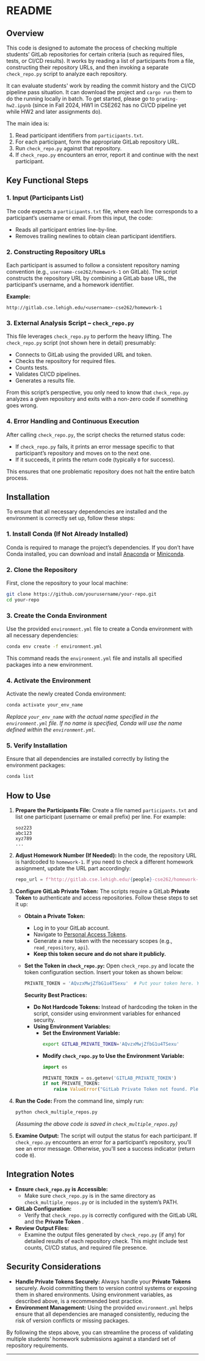
# README

## Overview

This code is designed to automate the process of checking multiple students’ GitLab repositories for certain criteria (such as required files, tests, or CI/CD results). It works by reading a list of participants from a file, constructing their repository URLs, and then invoking a separate `check_repo.py` script to analyze each repository.

It can evaluate students' work by reading the commit history and the CI/CD pipeline pass situation. It can download the project and `cargo run` them to do the running locally in batch. To get started, please go to `grading-hw2.ipynb` (since in Fall 2024, HW1 in CSE262 has no CI/CD pipeline yet while HW2 and later assignments do).

The main idea is:

1. Read participant identifiers from `participants.txt`.
2. For each participant, form the appropriate GitLab repository URL.
3. Run `check_repo.py` against that repository.
4. If `check_repo.py` encounters an error, report it and continue with the next participant.

## Key Functional Steps

### 1. Input (Participants List)

The code expects a `participants.txt` file, where each line corresponds to a participant’s username or email. From this input, the code:

* Reads all participant entries line-by-line.
* Removes trailing newlines to obtain clean participant identifiers.

### 2. Constructing Repository URLs

Each participant is assumed to follow a consistent repository naming convention (e.g., `username-cse262/homework-1` on GitLab). The script constructs the repository URL by combining a GitLab base URL, the participant’s username, and a homework identifier.

**Example:**

```
http://gitlab.cse.lehigh.edu/<username>-cse262/homework-1
```

### 3. External Analysis Script – `check_repo.py`

This file leverages `check_repo.py` to perform the heavy lifting. The `check_repo.py` script (not shown here in detail) presumably:

* Connects to GitLab using the provided URL and token.
* Checks the repository for required files.
* Counts tests.
* Validates CI/CD pipelines.
* Generates a results file.

From this script’s perspective, you only need to know that `check_repo.py` analyzes a given repository and exits with a non-zero code if something goes wrong.

### 4. Error Handling and Continuous Execution

After calling `check_repo.py`, the script checks the returned status code:

* If `check_repo.py` fails, it prints an error message specific to that participant’s repository and moves on to the next one.
* If it succeeds, it prints the return code (typically `0` for success).

This ensures that one problematic repository does not halt the entire batch process.

## Installation

To ensure that all necessary dependencies are installed and the environment is correctly set up, follow these steps:

### 1. Install Conda (If Not Already Installed)

Conda is required to manage the project’s dependencies. If you don’t have Conda installed, you can download and install [Anaconda](https://www.anaconda.com/products/distribution) or [Miniconda](https://docs.conda.io/en/latest/miniconda.html).

### 2. Clone the Repository

First, clone the repository to your local machine:

```bash
git clone https://github.com/yourusername/your-repo.git
cd your-repo
```

### 3. Create the Conda Environment

Use the provided `environment.yml` file to create a Conda environment with all necessary dependencies:

```bash
conda env create -f environment.yml
```

This command reads the `environment.yml` file and installs all specified packages into a new environment.

### 4. Activate the Environment

Activate the newly created Conda environment:

```bash
conda activate your_env_name
```

*Replace `your_env_name` with the actual name specified in the `environment.yml` file. If no name is specified, Conda will use the name defined within the `environment.yml`.*

### 5. Verify Installation

Ensure that all dependencies are installed correctly by listing the environment packages:

```bash
conda list
```

## How to Use

1. **Prepare the Participants File:**
   Create a file named `participants.txt` and list one participant (username or email prefix) per line. For example:

   ```
   soz223
   abc123
   xyz789
   ...
   ```
2. **Adjust Homework Number (If Needed):**
   In the code, the repository URL is hardcoded to `homework-1`. If you need to check a different homework assignment, update the URL part accordingly:

   ```python
   repo_url = f"http://gitlab.cse.lehigh.edu/{people}-cse262/homework-2"
   ```
3. **Configure GitLab Private Token:**
   The scripts require a GitLab **Private Token** to authenticate and access repositories. Follow these steps to set it up:

   * **Obtain a Private Token:**

     * Log in to your GitLab account.
     * Navigate to [Personal Access Tokens](https://docs.gitlab.com/ee/user/profile/personal_access_tokens.html).
     * Generate a new token with the necessary scopes (e.g., `read_repository`, `api`).
     * **Keep this token secure and do not share it publicly.**
   * **Set the Token in `check_repo.py`:**
     Open `check_repo.py` and locate the token configuration section. Insert your token as shown below:

     ```python
     PRIVATE_TOKEN = 'AQvzxMwjZfbG1u4TSexu'  # Put your token here. You can get it from your GitLab account: https://docs.gitlab.com/ee/user/profile/personal_access_tokens.html
     ```

     **Security Best Practices:**

     * **Do Not Hardcode Tokens:** Instead of hardcoding the token in the script, consider using environment variables for enhanced security.
     * **Using Environment Variables:**
       * **Set the Environment Variable:**
         ```bash
         export GITLAB_PRIVATE_TOKEN='AQvzxMwjZfbG1u4TSexu'
         ```
       * **Modify `check_repo.py` to Use the Environment Variable:**
         ```python
         import os

         PRIVATE_TOKEN = os.getenv('GITLAB_PRIVATE_TOKEN')
         if not PRIVATE_TOKEN:
             raise ValueError("GitLab Private Token not found. Please set the GITLAB_PRIVATE_TOKEN environment variable.")
         ```
4. **Run the Code:**
   From the command line, simply run:

   ```bash
   python check_multiple_repos.py
   ```

   *(Assuming the above code is saved in `check_multiple_repos.py`)*
5. **Examine Output:**
   The script will output the status for each participant. If `check_repo.py` encounters an error for a participant’s repository, you’ll see an error message. Otherwise, you’ll see a success indicator (return code `0`).

## Integration Notes

* **Ensure `check_repo.py` is Accessible:**
  * Make sure `check_repo.py` is in the same directory as `check_multiple_repos.py` or is included in the system’s PATH.
* **GitLab Configuration:**
  * Verify that `check_repo.py` is correctly configured with the GitLab URL and the  **Private Token** .
* **Review Output Files:**
  * Examine the output files generated by `check_repo.py` (if any) for detailed results of each repository check. This might include test counts, CI/CD status, and required file presence.

## Security Considerations

* **Handle Private Tokens Securely:**
  Always handle your **Private Tokens** securely. Avoid committing them to version control systems or exposing them in shared environments. Using environment variables, as described above, is a recommended best practice.
* **Environment Management:**
  Using the provided `environment.yml` helps ensure that all dependencies are managed consistently, reducing the risk of version conflicts or missing packages.

By following the steps above, you can streamline the process of validating multiple students’ homework submissions against a standard set of repository requirements.

---
